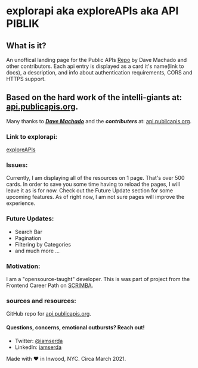# explorapi aka exploreAPIs aka API PIBLIK

## What is it?
An unoffical landing page for the Public APIs <a href="https://github.com/davemachado/publicapis/">Repo</a> by Dave Machado and other contributors. Each api entry is displayed as a card it's name(link to docs), a description, and info about authentication requirements, CORS and HTTPS support.

## Based on the hard work of the intelli-giants at: <a href="https://api.publicapis.org" target="_blank">api.publicapis.org</a>. 
Many thanks to ***<a href="https://github.com/davemachado" target="_blank">Dave Machado</a>*** and the ***contributers*** at: <a href="https://api.publicapis.org" target="_blank">api.publicapis.org</a>.

### Link to explorapi:
<a href="https://iamserda.github.io/explorapi/" target="_blank">exploreAPIs</a>

### Issues:
Currently, I am displaying all of the resources on 1 page. That's over 500 cards.
In order to save you some time having to reload the pages, I will leave it as is for now. Check out the Future Update section for some upcoming features. As of right now, I am not sure pages will improve the experience.

### Future Updates:
- Search Bar
- Pagination
- Filtering by Categories
- and much more ...

### Motivation:
I am a "opensource-taught" developer. This is was part of project from the Frontend Career Path on <a href="https://scrimba.com" target="_blank">SCRIMBA</a>.

### sources and resources:
GitHub repo for <a href="https://github.com/davemachado/public-api">api.publicapis.org</a>.



#### Questions, concerns, emotional outbursts? Reach out!
- Twitter: <a href="https://twitter.com/iamserda" target="_blank">@iamserda</a>
- LinkedIn: <a href="https://linkedin.com/in/iamserda" target="_blank">iamserda</a>

Made with ❤️ in Inwood, NYC. Circa March 2021.
